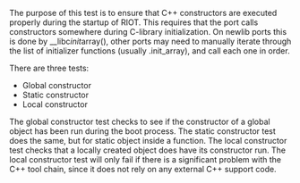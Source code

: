 The purpose of this test is to ensure that C++ constructors are executed
properly during the startup of RIOT. This requires that the port calls
constructors somewhere during C-library initialization. On newlib ports this is
done by __libc*init*array(), other ports may need to manually iterate through
the list of initializer functions (usually .init_array), and call each one in
order.

There are three tests:
 - Global constructor
 - Static constructor
 - Local constructor

The global constructor test checks to see if the constructor of a global object
has been run during the boot process. The static constructor test does the
same, but for static object inside a function. The local constructor test checks
that a locally created object does have its constructor run.
The local constructor test will only fail if there is a significant problem with
the C++ tool chain, since it does not rely on any external C++ support code.
